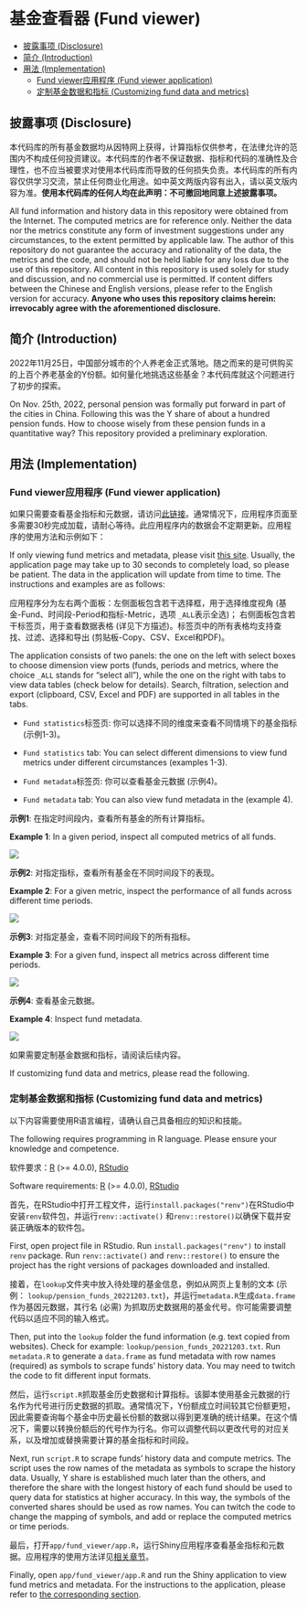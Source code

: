 基金查看器 (Fund viewer)
================

- <a href="#披露事项-disclosure" id="toc-披露事项-disclosure">披露事项
  (Disclosure)</a>
- <a href="#简介-introduction" id="toc-简介-introduction">简介
  (Introduction)</a>
- <a href="#用法-implementation" id="toc-用法-implementation">用法
  (Implementation)</a>
  - <a href="#fund-viewer应用程序-fund-viewer-application"
    id="toc-fund-viewer应用程序-fund-viewer-application">Fund viewer应用程序
    (Fund viewer application)</a>
  - <a href="#定制基金数据和指标-customizing-fund-data-and-metrics"
    id="toc-定制基金数据和指标-customizing-fund-data-and-metrics">定制基金数据和指标
    (Customizing fund data and metrics)</a>

## 披露事项 (Disclosure)

本代码库的所有基金数据均从因特网上获得，计算指标仅供参考，在法律允许的范围内不构成任何投资建议。本代码库的作者不保证数据、指标和代码的准确性及合理性，也不应当被要求对使用本代码库而导致的任何损失负责。本代码库的所有内容仅供学习交流，禁止任何商业化用途。如中英文两版内容有出入，请以英文版内容为准。**使用本代码库的任何人均在此声明：不可撤回地同意上述披露事项。**

All fund information and history data in this repository were obtained
from the Internet. The computed metrics are for reference only. Neither
the data nor the metrics constitute any form of investment suggestions
under any circumstances, to the extent permitted by applicable law. The
author of this repository do not guarantee the accuracy and rationality
of the data, the metrics and the code, and should not be held liable for
any loss due to the use of this repository. All content in this
repository is used solely for study and discussion, and no commercial
use is permitted. If content differs between the Chinese and English
versions, please refer to the English version for accuracy. **Anyone who
uses this repository claims herein: irrevocably agree with the
aforementioned disclosure.**

## 简介 (Introduction)

2022年11月25日，中国部分城市的个人养老金正式落地。随之而来的是可供购买的上百个养老基金的Y份额。如何量化地挑选这些基金？本代码库就这个问题进行了初步的探索。

On Nov. 25th, 2022, personal pension was formally put forward in part of
the cities in China. Following this was the Y share of about a hundred
pension funds. How to choose wisely from these pension funds in a
quantitative way? This repository provided a preliminary exploration.

## 用法 (Implementation)

### Fund viewer应用程序 (Fund viewer application)

如果只需要查看基金指标和元数据，请访问[此链接](https://zxr6.shinyapps.io/fund_viewer/)。通常情况下，应用程序页面至多需要30秒完成加载，请耐心等待。此应用程序内的数据会不定期更新。应用程序的使用方法和示例如下：

If only viewing fund metrics and metadata, please visit [this
site](https://zxr6.shinyapps.io/fund_viewer/). Usually, the application
page may take up to 30 seconds to completely load, so please be patient.
The data in the application will update from time to time. The
instructions and examples are as follows:

应用程序分为左右两个面板：左侧面板包含若干选择框，用于选择维度视角
(基金-Fund、时间段-Period和指标-Metric，选项 `_ALL`表示全选)；
右侧面板包含若干标签页，用于查看数据表格
(详见下方描述)。标签页中的所有表格均支持查找、过滤、选择和导出
(剪贴板-Copy、CSV、Excel和PDF)。

The application consists of two panels: the one on the left with select
boxes to choose dimension view ports (funds, periods and metrics, where
the choice `_ALL` stands for “select all”), while the one on the right
with tabs to view data tables (check below for details). Search,
filtration, selection and export (clipboard, CSV, Excel and PDF) are
supported in all tables in the tabs.

- `Fund statistics`标签页:
  你可以选择不同的维度来查看不同情境下的基金指标 (示例1-3)。

- `Fund statistics` tab: You can select different dimensions to view
  fund metrics under different circumstances (examples 1-3).

- `Fund metadata`标签页: 你可以查看基金元数据 (示例4)。

- `Fund metadata` tab: You can also view fund metadata in the (example
  4).

**示例1**: 在指定时间段内，查看所有基金的所有计算指标。

**Example 1**: In a given period, inspect all computed metrics of all
funds.

![](app/fund_viewer/screenshots/screenshot_stat_period.png)<!-- -->

**示例2**: 对指定指标，查看所有基金在不同时间段下的表现。

**Example 2**: For a given metric, inspect the performance of all funds
across different time periods.

![](app/fund_viewer/screenshots/screenshot_stat_metric.png)<!-- -->

**示例3**: 对指定基金，查看不同时间段下的所有指标。

**Example 3**: For a given fund, inspect all metrics across different
time periods.

![](app/fund_viewer/screenshots/screenshot_stat_fund.png)<!-- -->

**示例4**: 查看基金元数据。

**Example 4**: Inspect fund metadata.

![](app/fund_viewer/screenshots/screenshot_metadata.png)<!-- -->

如果需要定制基金数据和指标，请阅读后续内容。

If customizing fund data and metrics, please read the following.

### 定制基金数据和指标 (Customizing fund data and metrics)

以下内容需要使用R语言编程，请确认自己具备相应的知识和技能。

The following requires programming in R language. Please ensure your
knowledge and competence.

软件要求：[R](https://cloud.r-project.org/) (\>= 4.0.0),
[RStudio](https://rstudio.com/products/rstudio/download/)

Software requirements: [R](https://cloud.r-project.org/) (\>= 4.0.0),
[RStudio](https://rstudio.com/products/rstudio/download/)

首先，在RStudio中打开工程文件，运行`install.packages("renv")`在RStudio中安装`renv`软件包，并运行`renv::activate()`
和`renv::restore()`以确保下载并安装正确版本的软件包。

First, open project file in RStudio. Run `install.packages("renv")` to
install `renv` package. Run `renv::activate()` and `renv::restore()` to
ensure the project has the right versions of packages downloaded and
installed.

接着，在`lookup`文件夹中放入待处理的基金信息，例如从网页上复制的文本
(示例：
`lookup/pension_funds_20221203.txt`)，并运行`metadata.R`生成`data.frame`作为基因元数据，其行名
(必需)
为抓取历史数据用的基金代号。你可能需要调整代码以适应不同的输入格式。

Then, put into the `lookup` folder the fund information (e.g. text
copied from websites). Check for example:
`lookup/pension_funds_20221203.txt`. Run `metadata.R` to generate a
`data.frame` as fund metadata with row names (required) as symbols to
scrape funds’ history data. You may need to twitch the code to fit
different input formats.

然后，运行`script.R`抓取基金历史数据和计算指标。该脚本使用基金元数据的行名作为代号进行历史数据的抓取。通常情况下，Y份额成立时间较其它份额更短，因此需要查询每个基金中历史最长份额的数据以得到更准确的统计结果。在这个情况下，需要以转换份额后的代号作为行名。你可以调整代码以更改代号的对应关系，以及增加或替换需要计算的基金指标和时间段。

Next, run `script.R` to scrape funds’ history data and compute metrics.
The script uses the row names of the metadata as symbols to scrape the
history data. Usually, Y share is established much later than the
others, and therefore the share with the longest history of each fund
should be used to query data for statistics at higher accuracy. In this
way, the symbols of the converted shares should be used as row names.
You can twitch the code to change the mapping of symbols, and add or
replace the computed metrics or time periods.

最后，打开`app/fund_viewer/app.R`，运行Shiny应用程序查看基金指标和元数据。应用程序的使用方法详见[相关章节](#fund-viewer应用程序-fund-viewer-application)。

Finally, open `app/fund_viewer/app.R` and run the Shiny application to
view fund metrics and metadata. For the instructions to the application,
please refer to [the corresponding
section](#fund-viewer应用程序-fund-viewer-application).
